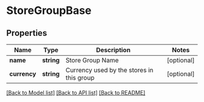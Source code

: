 # StoreGroupBase

## Properties
Name | Type | Description | Notes
------------ | ------------- | ------------- | -------------
**name** | **string** | Store Group Name | [optional] 
**currency** | **string** | Currency used by the stores in this group | [optional] 

[[Back to Model list]](../README.md#documentation-for-models) [[Back to API list]](../README.md#documentation-for-api-endpoints) [[Back to README]](../README.md)


